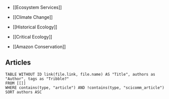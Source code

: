 
- [[Ecosystem Services]]
- [[Climate Change]]
- [[Historical Ecology]]
- [[Critical Ecology]]

- [[Amazon Conservation]]


## Articles
```dataview
TABLE WITHOUT ID link(file.link, file.name) AS "Title", authors as "Author", tags as "Tribble?"
FROM [[]]
WHERE contains(type, "article") AND !contains(type, "scicomm_article")
SORT authors ASC
```

